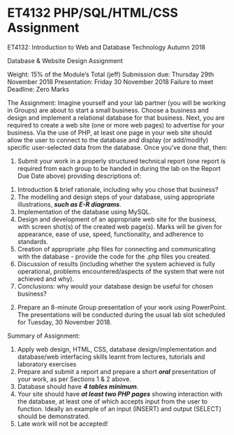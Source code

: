 # ET4132 PHP/SQL/HTML/CSS Assignment
ET4132: Introduction to Web and Database Technology
Autumn 2018

Database & Website Design Assignment 

Weight: 15% of the Module’s Total (jeff)
Submission due: Thursday 29th November 2018
Presentation: Friday 30 November 2018 
Failure to meet Deadline: Zero Marks 

The Assignment: Imagine yourself and your lab partner (you will be working in Groups) are about to start a small business. Choose a business and design and implement a relational database for that business. Next, you are required to create a web site (one or more web pages) to advertise for your business. Via the use of PHP, at least one page in your web site should allow the user to connect to the database and display (or add/modify) specific user-selected data from the database. Once you’ve done that, then: 

1. Submit your work in a properly structured technical report (one report is required from each group to be handed in during the lab on the Report Due Date above) providing descriptions of: 
<ol>
<li>Introduction & brief rationale, including why you chose that business? </li>
<li>The modelling and design steps of your database, using appropriate illustrations, <b><i>such as E-R diagrams</b></i>. </li>
<li>Implementation of the database using MySQL. </li>
<li>Design and development of an appropriate web site for the business, with screen shot(s) of the created web page(s). Marks will be given for appearance, ease of use, speed, functionality, and adherence to standards.</li>
<li>Creation of appropriate .php files for connecting and communicating with the database - provide the code for the .php files you created. </li>
<li>Discussion of results (including whether the system achieved is fully operational, problems encountered/aspects of the system that were not achieved and why). </li>
  <li>Conclusions: why would your database design be useful for chosen business? </li>
  </ol>

2. Prepare an 8-minute Group presentation of your work using PowerPoint. The presentations will be conducted during the usual lab slot scheduled for Tuesday, 30 November 2018. 

Summary of Assignment: 
<ol>
<li>Apply web design, HTML, CSS, database design/implementation and database/web interfacing skills learnt from lectures, tutorials and laboratory exercises </li>
<li>Prepare and submit a report and prepare a short <b><i>oral</b></i> presentation of your work, as per Sections 1 & 2 above. </li>
<li>Database should have <b><i>4 tables minimum</b></i>. </li>
<li>Your site should have <b><i>at least two PHP pages</i></b> showing interaction with the database, at least one of which accepts input from the user to function. Ideally an example of an input (INSERT) and output (SELECT) should be demonstrated.</li>
<li>Late work will not be accepted!</li> 
</ol>
